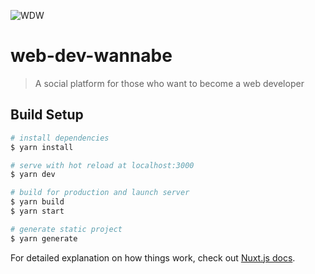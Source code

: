 ![WDW](../master/static/apple-touch-icon.png)

# web-dev-wannabe

> A social platform for those who want to become a web developer

## Build Setup

```bash
# install dependencies
$ yarn install

# serve with hot reload at localhost:3000
$ yarn dev

# build for production and launch server
$ yarn build
$ yarn start

# generate static project
$ yarn generate
```

For detailed explanation on how things work, check out [Nuxt.js docs](https://nuxtjs.org).
